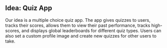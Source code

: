 ## Idea: Quiz App

Our idea is a multiple choice quiz app. The app gives quizzes to users, tracks their scores, allows them to view their past performance, tracks high-scores, and displays global leaderboards for different quiz types. Users can also set a custom profile image and create new quizzes for other users to take.
